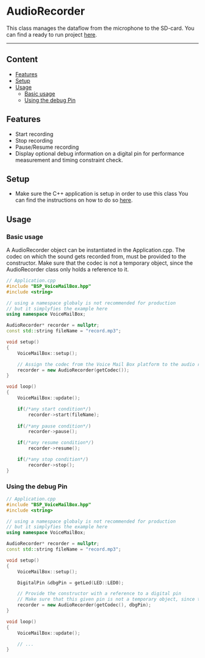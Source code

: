 # AudioRecorder
This class manages the dataflow from the microphone to the SD-card.
You can find a ready to run project [here](../../Demos/F469/F469_MultiExample/README.md).

---
## Content
- [Features](#features)
- [Setup](#setup)
- [Usage](#usage)
    - [Basic usage](#basic-usage)
    - [Using the debug Pin](#using-the-debug-pin)

## Features
- Start recording
- Stop recording
- Pause/Resume recording
- Display optional debug information on a digital pin for performance measurement and timing constraint check.

## Setup
- Make sure the C++ application is setup in order to use this class
  You can find the instructions on how to do so [here](CppFromC.md).

## Usage
### Basic usage
A AudioRecorder object can be instantiated in the Application.cpp.
The codec on which the sound gets recorded from, must be provided to the constructor.
Make sure that the codec is not a temporary object, since the AudioRecorder class only holds a reference to it.
``` C++
// Application.cpp
#include "BSP_VoiceMailBox.hpp"
#include <string>

// using a namespace globaly is not recommended for production
// but it simplyfies the example here
using namespace VoiceMailBox; 

AudioRecorder* recorder = nullptr;
const std::string fileName = "record.mp3";

void setup()
{
    VoiceMailBox::setup();

    // Assign the codec from the Voice Mail Box platform to the audio recorder
    recorder = new AudioRecorder(getCodec());
}

void loop()
{
    VoiceMailBox::update();

    if(/*any start condition*/)
        recorder->start(fileName);
    
    if(/*any pause condition*/)
        recorder->pause();

    if(/*any resume condition*/)
        recorder->resume();

    if(/*any stop condition*/)
        recorder->stop(); 
}
```


### Using the debug Pin
``` C++
// Application.cpp
#include "BSP_VoiceMailBox.hpp"
#include <string>

// using a namespace globaly is not recommended for production
// but it simplyfies the example here
using namespace VoiceMailBox; 

AudioRecorder* recorder = nullptr;
const std::string fileName = "record.mp3";

void setup()
{
    VoiceMailBox::setup();

    DigitalPin &dbgPin = getLed(LED::LED0);

    // Provide the constructor with a reference to a digital pin
    // Make sure that this given pin is not a temporary object, since the Player only holds a reference to it.
    recorder = new AudioRecorder(getCodec(), dbgPin);
}

void loop()
{
    VoiceMailBox::update();

    // ...
}
```